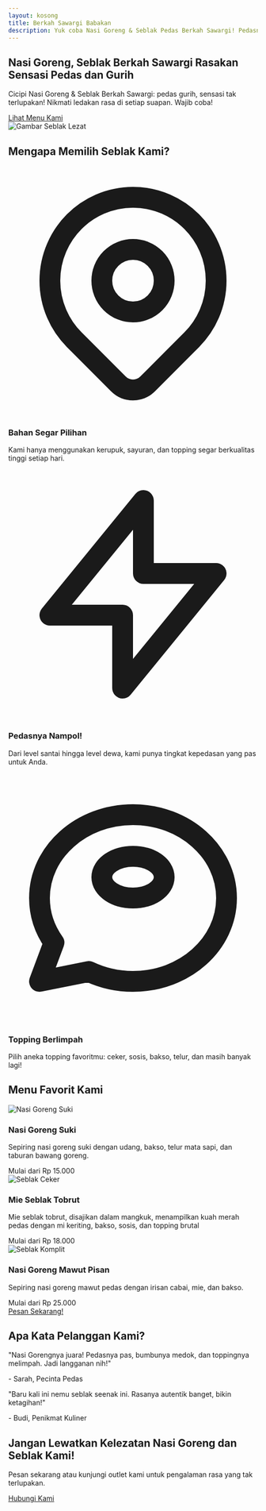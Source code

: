 ```yaml
---
layout: kosong
title: Berkah Sawargi Babakan
description: Yuk coba Nasi Goreng & Seblak Pedas Berkah Sawargi! Pedasnya nampol, bikin nagih! Rasakan sensasi gurihnya, dijamin ketagihan. Buruan order sekarang!
---
```


<section id="hero" class="hero-section">
        <div class="container">
            <div class="hero-content">
                <h1 class="hero-title">
                    Nasi Goreng, Seblak <span class="highlight">Berkah Sawargi</span> Rasakan Sensasi <span class="highlight">Pedas</span> dan <span class="highlight">Gurih</span>
                </h1>
                <p class="hero-description">
                    Cicipi Nasi Goreng & Seblak Berkah Sawargi: pedas gurih, sensasi tak terlupakan! Nikmati ledakan rasa di setiap suapan. Wajib coba!
                </p>
                <a href="#menu" class="btn-primary">
                    Lihat Menu Kami
                </a>
            </div>
            <div class="hero-image-wrapper">
                <img src="https://res.cloudinary.com/db2lct8xv/image/upload/v1748967494/nasi-goreng-bakso_lgn78s.jpg" alt="Gambar Seblak Lezat" class="hero-image">
            </div>
        </div>
        <div class="bg-pattern"></div>
    </section>

<section class="why-choose-us-section">
        <div class="container">
            <h2 class="section-heading">Mengapa Memilih Seblak Kami?</h2>
            <div class="feature-grid">
                <div class="feature-card">
                    <div class="feature-icon-wrapper">
                        <svg class="feature-icon" fill="none" stroke="currentColor" viewBox="0 0 24 24" xmlns="http://www.w3.org/2000/svg"><path stroke-linecap="round" stroke-linejoin="round" stroke-width="2" d="M17.657 16.657L13.414 20.9a1.998 1.998 0 01-2.827 0l-4.244-4.243a8 8 0 1111.314 0z"></path><path stroke-linecap="round" stroke-linejoin="round" stroke-width="2" d="M15 11a3 3 0 11-6 0 3 3 0 016 0z"></path></svg>
                    </div>
                    <h3 class="feature-title">Bahan Segar Pilihan</h3>
                    <p class="feature-description">Kami hanya menggunakan kerupuk, sayuran, dan topping segar berkualitas tinggi setiap hari.</p>
                </div>
                <div class="feature-card">
                    <div class="feature-icon-wrapper">
                        <svg class="feature-icon" fill="none" stroke="currentColor" viewBox="0 0 24 24" xmlns="http://www.w3.org/2000/svg"><path stroke-linecap="round" stroke-linejoin="round" stroke-width="2" d="M13 10V3L4 14h7v7l9-11h-7z"></path></svg>
                    </div>
                    <h3 class="feature-title">Pedasnya Nampol!</h3>
                    <p class="feature-description">Dari level santai hingga level dewa, kami punya tingkat kepedasan yang pas untuk Anda.</p>
                </div>
                <div class="feature-card">
                    <div class="feature-icon-wrapper">
                        <svg class="feature-icon" fill="none" stroke="currentColor" viewBox="0 0 24 24" xmlns="http://www.w3.org/2000/svg"><path stroke-linecap="round" stroke-linejoin="round" stroke-width="2" d="M12 8c1.657 0 3 .895 3 2s-1.343 2-3 2-3-.895-3-2 1.343-2 3-2zM21 12c0 4.418-4.03 8-9 8a9.863 9.863 0 01-4.255-.949L3 20l1.395-3.72C3.512 15.042 3 13.574 3 12c0-4.418 4.03-8 9-8s9 3.582 9 8z"></path></svg>
                    </div>
                    <h3 class="feature-title">Topping Berlimpah</h3>
                    <p class="feature-description">Pilih aneka topping favoritmu: ceker, sosis, bakso, telur, dan masih banyak lagi!</p>
                </div>
            </div>
        </div>
    </section>

<section id="menu" class="menu-section">
        <div class="container">
            <h2 class="section-heading">Menu Favorit Kami</h2>
            <div class="menu-grid">
                <div class="menu-card">
                    <img src="https://res.cloudinary.com/db2lct8xv/image/upload/v1748968551/nasi-goreng-suki_ytgqyr.jpg" alt="Nasi Goreng Suki" class="menu-image">
                    <h3 class="menu-item-title">Nasi Goreng Suki</h3>
                    <p class="menu-item-description">Sepiring nasi goreng suki dengan udang, bakso, telur mata sapi, dan taburan bawang goreng.</p>
                    <span class="menu-price">Mulai dari Rp 15.000</span>
                </div>
                <div class="menu-card">
                    <img src="https://res.cloudinary.com/db2lct8xv/image/upload/v1748969034/mie-seblak-tobrut_hbfmmj.jpg" alt="Seblak Ceker" class="menu-image">
                    <h3 class="menu-item-title">Mie Seblak Tobrut</h3>
                    <p class="menu-item-description">Mie seblak tobrut, disajikan dalam mangkuk, menampilkan kuah merah pedas dengan mi keriting, bakso, sosis, dan topping brutal</p>
                    <span class="menu-price">Mulai dari Rp 18.000</span>
                </div>
                <div class="menu-card">
                    <img src="https://res.cloudinary.com/db2lct8xv/image/upload/v1748969984/nasi-goreng-mawut-pisan_huqwh7.jpg" alt="Seblak Komplit" class="menu-image">
                    <h3 class="menu-item-title">Nasi Goreng Mawut Pisan</h3>
                    <p class="menu-item-description">Sepiring nasi goreng mawut pedas dengan irisan cabai, mie, dan bakso.</p>
                    <span class="menu-price">Mulai dari Rp 25.000</span>
                </div>
            </div>
            <a href="#contact" class="btn-primary">
                Pesan Sekarang!
            </a>
        </div>
    </section>

<section id="testimonials" class="testimonials-section">
        <div class="container">
            <h2 class="section-heading">Apa Kata Pelanggan Kami?</h2>
            <div class="testimonial-grid">
                <div class="testimonial-card">
                    <p class="testimonial-text">"Nasi Gorengnya juara! Pedasnya pas, bumbunya medok, dan toppingnya melimpah. Jadi langganan nih!"</p>
                    <p class="testimonial-author">- Sarah, Pecinta Pedas</p>
                </div>
                <div class="testimonial-card">
                    <p class="testimonial-text">"Baru kali ini nemu seblak seenak ini. Rasanya autentik banget, bikin ketagihan!"</p>
                    <p class="testimonial-author">- Budi, Penikmat Kuliner</p>
                </div>
            </div>
        </div>
    </section>

<section class="cta-section">
        <div class="container">
            <h2 class="cta-title">Jangan Lewatkan Kelezatan Nasi Goreng dan Seblak Kami!</h2>
            <p class="cta-description">Pesan sekarang atau kunjungi outlet kami untuk pengalaman rasa yang tak terlupakan.</p>
            <a href="#contact" class="btn-primary">
                Hubungi Kami
            </a>
        </div>
    </section>
